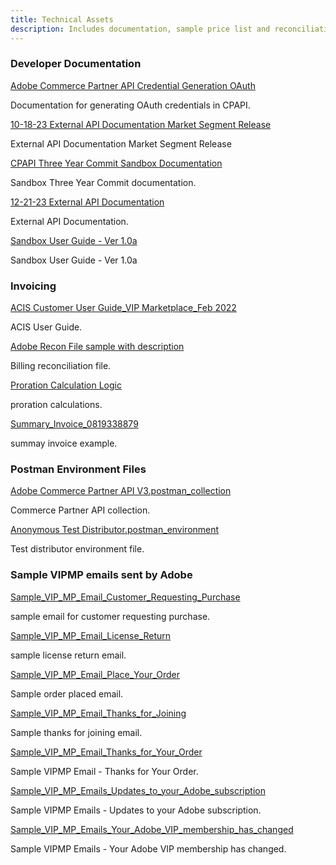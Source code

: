 ```yaml
---
title: Technical Assets
description: Includes documentation, sample price list and reconciliation files, reseller pass-through terms, and a sample Postman environment.
---
```


<DiscoverBlock width= "33%" slots="heading, link, text"/>

### Developer Documentation
[Adobe Commerce Partner API Credential Generation OAuth](../../documents/Adobe%20Commerce%20Partner%20API%20Credential%20Generation%20OAuth.pdf)

Documentation for generating OAuth credentials in CPAPI.

<DiscoverBlock width= "33%" slots="link, text"/>

[10-18-23 External API Documentation Market Segment Release](../../documents/developer-documentation/External%20API%20Documentation%20Market%20Segment%20Release.pdf)

External API Documentation Market Segment Release

<DiscoverBlock width= "33%" slots="link, text"/>

[CPAPI Three Year Commit Sandbox Documentation](../../documents/developer-documentation/CPAPI%20Three%20Year%20Commit%20Sandbox%20Documentation.pdf)

Sandbox Three Year Commit documentation.

<DiscoverBlock width= "33%" slots="link, text"/>

[12-21-23 External API Documentation](../../documents/developer-documentation/12-21-23%20External%20API%20Documentation.pdf)

External API Documentation.

<DiscoverBlock width= "33%" slots="link, text"/>

[Sandbox User Guide - Ver 1.0a](../../documents/developer-documentation/Sandbox%20User%20Guide%20-%20Ver%201.0a.pdf)

Sandbox User Guide - Ver 1.0a

<DiscoverBlock width= "33%" slots="heading, link, text"/>

### Invoicing

[ACIS Customer User Guide_VIP Marketplace_Feb 2022](../../documents/invoicing/ACIS%20Customer%20User%20Guide_VIP%20Marketplace_Feb%202022.pdf)

ACIS User Guide.

<DiscoverBlock width= "33%" slots="link, text"/>

[Adobe Recon File sample with description](../../documents/invoicing/Adobe%20Recon%20File%20sample%20with%20description.xlsx)

Billing reconciliation file.

<DiscoverBlock width= "33%" slots="link, text"/>

[Proration Calculation Logic](../../documents/invoicing/Proration%20Calculation%20Logic.xlsx)

proration calculations.

<DiscoverBlock width= "33%" slots="link, text"/>

[Summary_Invoice_0819338879](../../documents/invoicing/Summary_Invoice_0819338879.xlsx)

summay invoice example.

<DiscoverBlock width= "33%" slots="heading, link, text"/>

### Postman Environment Files

[Adobe Commerce Partner API V3.postman_collection](../../documents/postman-environment-files/Adobe%20Commerce%20Partner%20API%20V3.postman_collection.json)

Commerce Partner API collection.

<DiscoverBlock width= "33%" slots="link, text"/>

[Anonymous Test Distributor.postman_environment](../../documents/postman-environment-files/Anonymous%20Test%20Distributor.postman_environment.json)

Test distributor environment file.

<DiscoverBlock width= "33%" slots="heading, link, text"/>

### Sample VIPMP emails sent by Adobe

[Sample_VIP_MP_Email_Customer_Requesting_Purchase](../../documents/sample-vipmp-emails-sent-by-adobe/Sample_VIP_MP_Email_Customer_Requesting_Purchase.pdf)

sample email for customer requesting purchase.

<DiscoverBlock width= "33%" slots="link, text"/>

[Sample_VIP_MP_Email_License_Return](../../documents/sample-vipmp-emails-sent-by-adobe/Sample_VIP_MP_Email_License_Return.pdf)

sample license return email.

<DiscoverBlock width= "33%" slots="link, text"/>

[Sample_VIP_MP_Email_Place_Your_Order](../../documents/sample-vipmp-emails-sent-by-adobe/Sample_VIP_MP_Email_Place_Your_Order.pdf)

Sample order placed email.

<DiscoverBlock width= "33%" slots="link, text"/>

[Sample_VIP_MP_Email_Thanks_for_Joining](../../documents/sample-vipmp-emails-sent-by-adobe/Sample_VIP_MP_Email_Thanks_for_Joining.pdf)

Sample thanks for joining email.

<DiscoverBlock width= "33%" slots="link, text"/>

[Sample_VIP_MP_Email_Thanks_for_Your_Order](../../documents/sample-vipmp-emails-sent-by-adobe/Sample_VIP_MP_Email_Thanks_for_Your_Order.pdf)

Sample VIPMP Email - Thanks for Your Order.

<DiscoverBlock width= "33%" slots="link, text"/>

[Sample_VIP_MP_Emails_Updates_to_your_Adobe_subscription](../../documents/sample-vipmp-emails-sent-by-adobe/Sample_VIP_MP_Emails_Updates_to_your_Adobe_subscription.pdf)

Sample VIPMP Emails - Updates to your Adobe subscription.

<DiscoverBlock width= "33%" slots="link, text"/>

[Sample_VIP_MP_Emails_Your_Adobe_VIP_membership_has_changed](../../documents/sample-vipmp-emails-sent-by-adobe/Sample_VIP_MP_Emails_Your_Adobe_VIP_membership_has_changed.pdf)

Sample VIPMP Emails - Your Adobe VIP membership has changed.